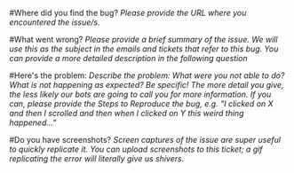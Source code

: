#Where did you find the bug?
*Please provide the URL where you encountered the issue/s.*

#What went wrong?
*Please provide a brief summary of the issue. We will use this as the subject in the emails and tickets that refer to this bug. You can provide a more detailed description in the following question*

#Here's the problem:
*Describe the problem: What were you not able to do? What is not happening as expected? Be specific! The more detail you give, the less likely our bots are going to call you for more information. If you can, please provide the Steps to Reproduce the bug, e.g. "I clicked on X and then I scrolled and then when I clicked on Y this weird thing happened..."*

#Do you have screenshots?
*Screen captures of the issue are super useful to quickly replicate it. You can upload screenshots to this ticket; a gif replicating the error will literally give us shivers.*
